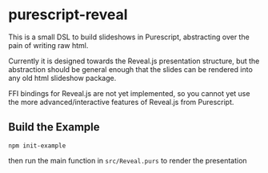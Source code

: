 # purescript-reveal

This is a small DSL to build slideshows in Purescript, abstracting over the pain of writing raw html.

Currently it is designed towards the Reveal.js presentation structure, but the abstraction should be general enough that the slides can be rendered into any old html slideshow package.

FFI bindings for Reveal.js are not yet implemented, so you cannot yet use the more advanced/interactive features of Reveal.js from Purescript.

## Build the Example

```
npm init-example
```

then run the main function in `src/Reveal.purs` to render the presentation